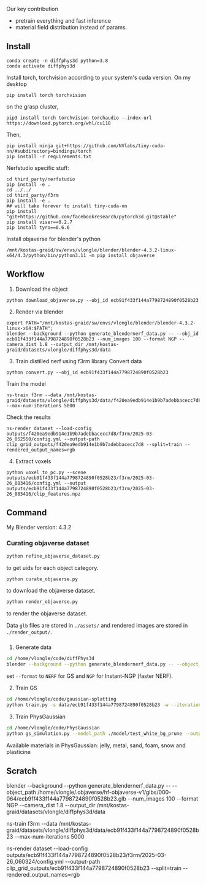 Our key contribution
- pretrain everything and fast inference
- material field distribution instead of params.


## Install

```
conda create -n diffphys3d python=3.8
conda activate diffphys3d
```
Install torch, torchvision according to your system's cuda version. On my desktop
```
pip install torch torchvision
```
on the grasp cluster,
```
pip3 install torch torchvision torchaudio --index-url https://download.pytorch.org/whl/cu118
```

Then,
```
pip install ninja git+https://github.com/NVlabs/tiny-cuda-nn/#subdirectory=bindings/torch
pip install -r requirements.txt
```

Nerfstudio specific stuff:
```
cd third_party/nerfstudio
pip install -e .
cd ../../
cd third_party/f3rm
pip install -e .
## will take forever to install tiny-cuda-nn
pip install "git+https://github.com/facebookresearch/pytorch3d.git@stable"
pip install viser==0.2.7
pip install tyro==0.6.6
```

Install objaverse for blender's python

```
/mnt/kostas-graid/sw/envs/vlongle/blender/blender-4.3.2-linux-x64/4.3/python/bin/python3.11 -m pip install objaverse
```

## Workflow
1. Download the object
```
python download_objaverse.py --obj_id ecb91f433f144a7798724890f0528b23
```
2. Render via blender
```
export PATH="/mnt/kostas-graid/sw/envs/vlongle/blender/blender-4.3.2-linux-x64:$PATH";
blender --background --python generate_blendernerf_data.py -- --obj_id ecb91f433f144a7798724890f0528b23 --num_images 100 --format NGP --camera_dist 1.8 --output_dir /mnt/kostas-graid/datasets/vlongle/diffphys3d/data
```
3. Train distilled nerf using f3rm library
Convert data
```
python convert.py --obj_id ecb91f433f144a7798724890f0528b23
```
Train the model
```
ns-train f3rm --data /mnt/kostas-graid/datasets/vlongle/diffphys3d/data/f420ea9edb914e1b9b7adebbacecc7d8 --max-num-iterations 5000
```

Check the results
```
ns-render dataset --load-config outputs/f420ea9edb914e1b9b7adebbacecc7d8/f3rm/2025-03-26_052550/config.yml --output-path clip_grid_outputs/f420ea9edb914e1b9b7adebbacecc7d8 --split=train --rendered_output_names=rgb
```

4. Extract voxels

```
python voxel_to_pc.py --scene outputs/ecb91f433f144a7798724890f0528b23/f3rm/2025-03-26_083416/config.yml --output outputs/ecb91f433f144a7798724890f0528b23/f3rm/2025-03-26_083416/clip_features.npz
```

## Command
My Blender version: 4.3.2
### Curating objaverse dataset
```bash
python refine_objaverse_dataset.py
```
to get uids for each object category.

```bash
python curate_objaverse.py
```
to download the objaverse dataset.

```bash
python render_objaverse.py 
```
to render the objaverse dataset.

Data `glb` files are stored in `./assets/` and rendered images are stored in `./render_output/`.

### 
1. Generate data
```bash
cd /home/vlongle/code/diffPhys3d
blender --background --python generate_blendernerf_data.py -- --object_path /home/vlongle/.objaverse/hf-objaverse-v1/glbs/000-064/ecb91f433f144a7798724890f0528b23.glb --num_images 100 --format NERF --camera_dist 1.8
```
set `--format` to `NERF` for GS and `NGP` for Instant-NGP (faster NERF).

2. Train GS
```bash
cd /home/vlongle/code/gaussian-splatting
python train.py -s data/ecb91f433f144a7798724890f0528b23 -w --iterations 10_000
```

3. Train PhysGaussian
```bash
cd /home/vlongle/code/PhysGaussian
python gs_simulation.py --model_path ./model/test_white_bg_prune --output_path custom_output --config ./config/custom_config.json --render_img --compile_video --white_bg --debug
```

Available materials in PhysGaussian:
jelly, metal, sand, foam, snow and plasticine



## Scratch

blender --background --python generate_blendernerf_data.py -- --object_path /home/vlongle/.objaverse/hf-objaverse-v1/glbs/000-064/ecb91f433f144a7798724890f0528b23.glb --num_images 100 --format NGP --camera_dist 1.8 --output_dir /mnt/kostas-graid/datasets/vlongle/diffphys3d/data


ns-train f3rm --data /mnt/kostas-graid/datasets/vlongle/diffphys3d/data/ecb91f433f144a7798724890f0528b23 --max-num-iterations 5000



ns-render dataset --load-config outputs/ecb91f433f144a7798724890f0528b23/f3rm/2025-03-26_060324/config.yml --output-path clip_grid_outputs/ecb91f433f144a7798724890f0528b23 --split=train --rendered_output_names=rgb